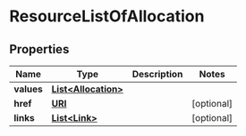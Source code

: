 

# ResourceListOfAllocation

## Properties

Name | Type | Description | Notes
------------ | ------------- | ------------- | -------------
**values** | [**List&lt;Allocation&gt;**](Allocation.md) |  | 
**href** | [**URI**](URI.md) |  |  [optional]
**links** | [**List&lt;Link&gt;**](Link.md) |  |  [optional]



